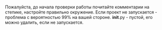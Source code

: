 Пожалуйста, до начала проверки работы почитайте комментарии на степике, настройте правильно окружение. Если проект не запускается - проблема с вероятностью 99% на вашей стороне. 
__init__.py - пустой, его можно удалить, если не запускается.
